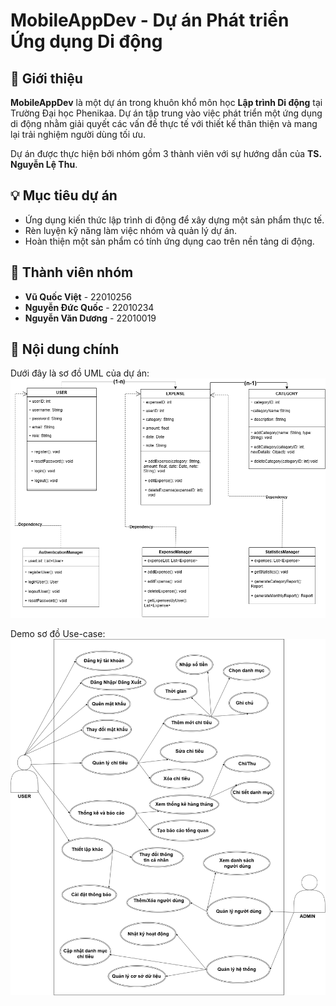 # MobileAppDev - Dự án Phát triển Ứng dụng Di động  

## 📱 Giới thiệu  
**MobileAppDev** là một dự án trong khuôn khổ môn học **Lập trình Di động** tại Trường Đại học Phenikaa. Dự án tập trung vào việc phát triển một ứng dụng di động nhằm giải quyết các vấn đề thực tế với thiết kế thân thiện và mang lại trải nghiệm người dùng tối ưu.  

Dự án được thực hiện bởi nhóm gồm 3 thành viên với sự hướng dẫn của **TS. Nguyễn Lệ Thu**.  

## 💡 Mục tiêu dự án  
- Ứng dụng kiến thức lập trình di động để xây dựng một sản phẩm thực tế.  
- Rèn luyện kỹ năng làm việc nhóm và quản lý dự án.  
- Hoàn thiện một sản phẩm có tính ứng dụng cao trên nền tảng di động.  

## 👥 Thành viên nhóm  
- **Vũ Quốc Việt** - 22010256  
- **Nguyễn Đức Quốc** - 22010234  
- **Nguyễn Văn Dương** - 22010019  

## 📂 Nội dung chính  

Dưới đây là sơ đồ UML của dự án:
![Sơ đồ UML](./UML.drawio.png)

Demo sơ đồ Use-case:
![Sơ đồ UC](./Use-Case.drawio.png)
